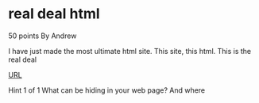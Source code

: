 # real deal html

50 points By Andrew

I have just made the most ultimate html site. This site, this html. This is the real deal

[URL](http://web.bcactf.com:49205/)

Hint 1 of 1
What can be hiding in your web page? And where
